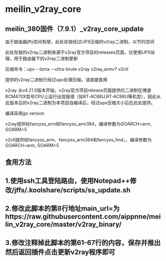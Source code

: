 # meilin_v2ray_core

 meilin_380固件（7.9.1）_v2ray_core_update
 ------------------------------------------
由于路由器jffs空间有限，此处存放经过UPX压缩的v2ray二进制，以节约空间

此处存放的v2ray二进制来源于v2ray官方项目的releases页面，仅使用UPX处理，用于路由器下的v2ray二进制更新

压缩命令：upx --lzma --ultra-brute v2ray v2ray_armv7 v2ctl

提供的v2ray二进制已经过upx处理压缩，请直接食用

v2ray 从v4.21.0版本开始，v2ray官方项目release页面提供的二进制在博通BCM470X型号CPU上运行出现报错（如RT-AC68U,RT-AC88U等机型），因此从此版本后的v2ray二进制为本项目自编译后，经过upx压缩大小后在此处提供。

编译采用go version 

v2ray提供给fancyss_arm和fancyss_arm384，编译参数为GOARCH=arm, GOARM=5

v2ctl提供给fancyss_arm、fancyss_arm384和fancyss_hnd，，编译参数为GOARCH=arm, GOARM=5

食用方法
-----
1.使用ssh工具登陆路由，使用Notepad++修改/jffs/.koolshare/scripts/ss_update.sh
------------
2.修改此脚本的第8行地址main_url=为https://raw.githubusercontent.com/aippnne/meilin_v2ray_core/master/v2ray_binary/
-------------------------------------------------------------------------------------------------------------------------------------
3.修改注释掉此脚本的第61-67行的内容，保存并推出然后返回插件点击更新v2ray程序即可
---------------
